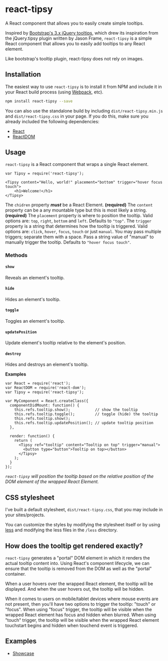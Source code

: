 # react-tipsy

A React component that allows you to easily create simple tooltips.

Inspired by [Bootstrap's 3.x jQuery tooltips](http://getbootstrap.com/javascript/#tooltips), 
which drew its inspiration from the jQuery.tipsy plugin written by Jason Frame, `react-tipsy` is a
simple React component that allows you to easily add tooltips to any React element.

Like bootstrap's tooltip plugin, react-tipsy does not rely on images.

## Installation

The easiest way to use `react-tipsy` is to install it from NPM and include it in your React build process (using [Webpack](https://webpack.github.io/), etc).

```bash
npm install react-tipsy --save
```

You can also use the standalone build by including `dist/react-tipsy.min.js` and `dist/react-tipsy.css` in your page. If you do this, make sure you already included the following dependencies:

* [React](http://facebook.github.io/react/)
* [ReactDOM](https://www.npmjs.com/package/react-dom)

## Usage

`react-tipsy` is a React component that wraps a single React element.

```
var Tipsy = require('react-tipsy');

<Tipsy content="Hello, world!" placement="bottom" trigger="hover focus touch">
    <h1>Welcome!</h1>
</Tipsy>
```

The `chidren` property **_must_** be a React Element. **(required)**
The `content` property can be a any mountable type but this is most likely a string. **(required)**
The `placement` property is where to position the tooltip. Valid options are: `top`, `right`, `bottom` and `left`. Defaults to `"top"`.
The `trigger` property is a string that determines how the tooltip is triggered. Valid options are: `click`, `hover`, `focus`, `touch` or just `manual`. You may pass multiple triggers; separate them with a space. Pass a string value of "manual" to manually trigger the tooltip. Defaults to `"hover focus touch"`.

### Methods

#### `show`

Reveals an element's tooltip.

#### `hide`

Hides an element's tooltip.

#### `toggle`

Toggles an element's tooltip.

#### `updatePosition`

Update element's tooltip relative to the element's position.

#### `destroy`

Hides and destroys an element's tooltip.

**Examples**

```
var React = require('react');
var ReactDOM = require('react-dom');
var Tipsy = require('react-tipsy');

var MyComponent = React.createClass({
  componentDidMount: function() {
    this.refs.tooltip.show();           // show the tooltip
    this.refs.tooltip.toggle();         // toggle (hide) the tooltip
    this.refs.tooltip.show();
    this.refs.tooltip.updatePosition(); // update tooltip position
  },

  render: function() {
    return (
      <Tipsy ref="tooltip" content="Tooltip on top" trigger="manual">
        <button type="button">Tooltip on top></button>
      </Tipsy>
    );
  }
});
```

_`react-tipsy` will position the tooltip based on the relative position of the DOM element of the wrapped React Element._

## CSS stylesheet

I've built a default stylesheet, `dist/react-tipsy.css`, that you may include in your sites/projects. 

You can customize the styles by modifying the stylesheet itself or by using [less](http://lesscss.org/) and modifying the less files in the `/less` directory.

## How does the tooltip get rendered exactly?

`react-tipsy` generates a "portal" DOM element in which it renders the actual tooltip content into. Using React's component lifecycle, we can ensure that the tooltip is removed from the DOM as well as the "portal" container.

When a user hovers over the wrapped React element, the tooltip will be displayed. And when the user hovers out, the tooltip will be hidden.

When it comes to users on mobile/tablet devices where mouse events are not present, then you'll have two options to trigger the tooltip: "touch" or "focus". When using "focus" trigger, the tooltip will be visible when the wrapped React element has focus and hidden when blurred. When using "touch" trigger, the tooltip will be visible when the wrapped React element touchstart begins and hidden when touchend event is triggered.

## Examples

* [Showcase][1]

[1]: http://dennisduong.github.io/react-tipsy/examples/
